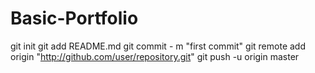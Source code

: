  # Basic-Portfolio
git init
git add README.md
git commit - m "first commit"
git remote add origin "http://github.com/user/repository.git"
git push -u origin master